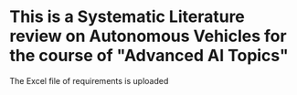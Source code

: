 # This is a Systematic Literature review on Autonomous Vehicles for the course of "Advanced AI Topics"
The Excel file of requirements is uploaded
